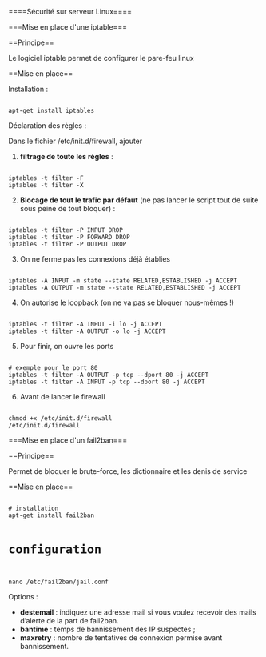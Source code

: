 ====Sécurité sur serveur Linux====

===Mise en place d'une iptable===

==Principe==

Le logiciel iptable permet de configurer le pare-feu linux

==Mise en place==

Installation :

<code>
apt-get install iptables
</code>

Déclaration des règles :

Dans le fichier /etc/init.d/firewall, ajouter

1. **filtrage de toute les règles** :
<code>
iptables -t filter -F
iptables -t filter -X
</code>

2. **Blocage de tout le trafic par défaut** (ne pas lancer le script tout de suite sous peine de tout bloquer) :
<code>
iptables -t filter -P INPUT DROP
iptables -t filter -P FORWARD DROP
iptables -t filter -P OUTPUT DROP
</code>

3. On ne ferme pas les connexions déjà établies
<code>
iptables -A INPUT -m state --state RELATED,ESTABLISHED -j ACCEPT
iptables -A OUTPUT -m state --state RELATED,ESTABLISHED -j ACCEPT
</code>

4. On autorise le loopback (on ne va pas se bloquer nous-mêmes !)
<code>
iptables -t filter -A INPUT -i lo -j ACCEPT
iptables -t filter -A OUTPUT -o lo -j ACCEPT
</code>

5. Pour finir, on ouvre les ports
<code>
# exemple pour le port 80
iptables -t filter -A OUTPUT -p tcp --dport 80 -j ACCEPT
iptables -t filter -A INPUT -p tcp --dport 80 -j ACCEPT
</code>

6. Avant de lancer le firewall
<code>
chmod +x /etc/init.d/firewall
/etc/init.d/firewall
</code>

===Mise en place d'un fail2ban===

==Principe==

Permet de bloquer le brute-force, les dictionnaire et les denis de service

==Mise en place==

<code>
# installation
apt-get install fail2ban

# configuration
nano /etc/fail2ban/jail.conf
</code>

Options :
- **destemail** : indiquez une adresse mail si vous voulez recevoir des mails d’alerte de la part de fail2ban.
- **bantime** : temps de bannissement des IP suspectes ;
- **maxretry** : nombre de tentatives de connexion permise avant bannissement.
